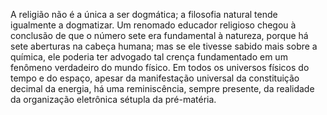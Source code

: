 ﻿A religião não é a única a ser dogmática; a filosofia natural tende igualmente a dogmatizar. Um renomado educador religioso chegou à conclusão de que o número sete era fundamental à natureza, porque há sete aberturas na cabeça humana; mas se ele tivesse sabido mais sobre a química, ele poderia ter advogado tal crença fundamentado em um fenômeno verdadeiro do mundo físico. Em todos os universos físicos do tempo e do espaço, apesar da manifestação universal da constituição decimal da energia, há uma reminiscência, sempre presente, da realidade da organização eletrônica sétupla da pré-matéria.